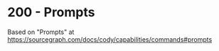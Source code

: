 # 200 - Prompts

Based on "Prompts" at https://sourcegraph.com/docs/cody/capabilities/commands#prompts
